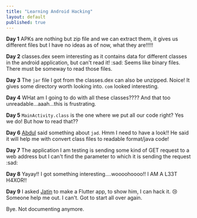 ```yaml
---
title: "Learning Android Hacking"
layout: default
published: true
---
```


**Day 1**
APKs are nothing but zip file and we can extract them, it gives us different files but I have no ideas as of now, what they are!!!!!

**Day 2**
classes.dex seem interesting as it contains data for different classes in the android application, but can't read it! :sad: Seems like binary files. There must be someway to read those files.

**Day 3**
The `jar` file I got from the classes.dex can also be unzipped. Noice! It gives some directory worth looking into. `com` looked interesting.

**Day 4**
WHat am I going to do with all these classes???? And that too unreadable...aaah...this is frustrating.

**Day 5**
`MainActivity.class` is the one where we put all our code right? Yes we do! But how to read that??

**Day 6**
[Abdul](github.com/KnightTuring) said something about `jad`. Hmm I need to have a look!! He said it will help me with convert class files to readable format/java code!

**Day 7**
The application I am testing is sending some kind of GET request to a web address but I can't find the parameter to which it is sending the request :sad:

**Day 8** 
Yayay!! I got something interesting....woooohoooo!! I AM A L33T H4XOR!!

**Day 9**
I asked [Jatin](github.com/jatinmakhijanitr) to make a Flutter app, to show him, I can hack it. :cry: Someone help me out. I can't. Got to start all over again.

Bye. Not documenting anymore.
